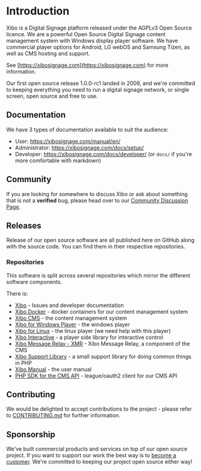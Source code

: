 # Introduction
Xibo is a Digital Signage platform released under the AGPLv3 Open Source licence. We are a powerful Open Source
Digital Signage content management system with Windows display player software. We have commercial player options for
Android, LG webOS and Samsung Tizen, as well as CMS hosting and support. 

See [https://xibosignage.com](https://xibosignage.com) for more information.

Our first open source release 1.0.0-rc1 landed in 2009, and we're committed to keeping everything you need to run a 
digital signage network, or single screen, open source and free to use.

## Documentation
We have 3 types of documentation available to suit the audience: 

 * User: https://xibosignage.com/manual/en/
 * Administrator: https://xibosignage.com/docs/setup/
 * Developer: https://xibosignage.com/docs/developer/ (or `docs/` if you're more comfortable with markdown)

## Community
If you are looking for somewhere to discuss Xibo or ask about something that is not a **verified** bug, please head 
over to our [Community Discussion Page](https://community.xibo.org.uk).

## Releases
Release of our open source software are all published here on GitHub along with the source code. You can find them 
in their respective repositories.

### Repositories
This software is split across several repositories which mirror the different software components.

There is:
 - [Xibo](https://github.com/xibosignage/xibo) - Issues and developer documentation
 - [Xibo Docker](https://github.com/xibosignage/xibo-docker) - docker containers for our content management system
 - [Xibo CMS](https://github.com/xibosignage/xibo-cms) - the content management system
 - [Xibo for Windows Player](https://github.com/xibosignage/xibo-dotnetclient) - the windows player
 - [Xibo for Linux](https://github.com/xibosignage/xibo-linux) - the linux player (we need help with this player)
 - [Xibo Interactive](https://github.com/xibosignage/xibo-interactive-control) - a player side library for interactive control
 - [Xibo Message Relay - XMR](https://github.com/xibosignage/xibo-xmr) - Xibo Message Relay, a component of the CMS
 - [Xibo Support Library](https://github.com/xibosignage/support) - a small support library for doing common things in PHP
 - [Xibo Manual](https://github.com/xibosignage/xibo-manual) - the user manual
 - [PHP SDK for the CMS API](https://github.com/xibosignage/oauth2-xibo-cms) - league/oauth2 client for our CMS API


## Contributing
We would be delighted to accept contributions to the project - please refer to [CONTRIBUTING.md](CONTRIBUTING.md) 
for further information.

## Sponsorship
We've built commercial products and services on top of our open source project. If you want to support our work the
best way is to [become a customer](https://xibosignage.com/pricing). We're committed to keeping our project open 
source either way!
